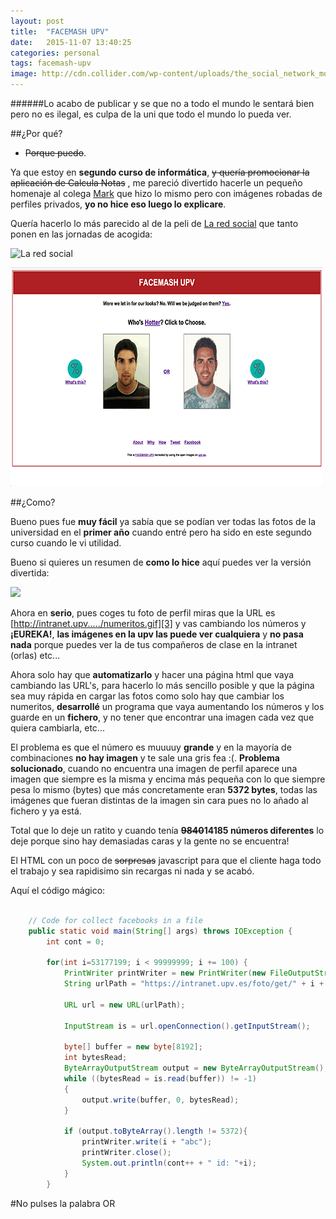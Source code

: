 ```yaml
---
layout: post
title:  "FACEMASH UPV"
date:   2015-11-07 13:40:25
categories: personal
tags: facemash-upv
image: http://cdn.collider.com/wp-content/uploads/the_social_network_movie_image_andrew_garfield_01.jpg
---
```


######Lo acabo de publicar y se que no a todo el mundo le sentará bien pero no es ilegal, es culpa de la uni que todo el mundo lo pueda ver.


##¿Por qué?

- <del>Porque puedo</del>.

Ya que estoy en **segundo curso de informática**, <del>y quería promocionar la aplicación de Calcula Notas</del> , me pareció divertido hacerle un pequeño homenaje al colega [Mark][1] que hizo lo mismo pero con imágenes robadas de perfiles privados, **yo no hice eso luego lo explicare**.

Quería hacerlo lo más parecido al de la peli de [La red social][2] que tanto ponen en las jornadas de acogida:

![La red social](http://mashupdate.com/wp-content/uploads/2015/10/facemash-700x299-1.jpg)

[![FACEMASH UPV](/assets/article_images/about/facemash-image.png)](https://tonilopezmr.github.io/facemash)

##¿Como?

Bueno pues fue **muy fácil** ya sabía que se podían ver todas las fotos de la universidad en el **primer año** cuando entré pero ha sido en este segundo curso cuando le vi utilidad.

Bueno si quieres un resumen de **como lo hice** aquí puedes ver la versión divertida:

[![](http://img.youtube.com/vi/f8AuB5hPiCk/0.jpg)](https://www.youtube.com/watch?v=f8AuB5hPiCk)

Ahora en **serio**, pues coges tu foto de perfil miras que la URL es [http://intranet.upv...../numeritos.gif][3] y vas cambiando los números y **¡EUREKA!**, __las imágenes en la upv las puede ver cualquiera__ y **no pasa nada** porque puedes ver la de tus compañeros de clase en la intranet (orlas) etc...

Ahora solo hay que **automatizarlo** y hacer una página html que vaya cambiando las URL's, para hacerlo lo más sencillo posible y que la página sea muy rápida en cargar las fotos como solo hay que cambiar los numeritos, **desarrollé** un programa que vaya aumentando los números y los guarde en un **fichero**, y no tener que encontrar una imagen cada vez que quiera cambiarla, etc...

El problema es que el número es muuuuy **grande** y en la mayoría de combinaciones **no hay imagen** y te sale una gris fea :(.
**Problema solucionado**, cuando no encuentra una imagen de perfil aparece una imagen que siempre es la misma y encima más pequeña con lo que siempre pesa lo mismo (bytes) que más concretamente eran **5372 bytes**, todas las imágenes que fueran distintas de la imagen sin cara pues no lo añado al fichero y ya está.

Total que lo deje un ratito y cuando tenía **<del>9840</del>14185 números diferentes** lo deje porque sino hay demasiadas caras y la gente no se encuentra!

El HTML con un poco de <del>sorpresas</del> javascript para que el cliente haga todo el trabajo y sea rapidisimo sin recargas ni nada y se acabó.

Aquí el código mágico:

```java

    // Code for collect facebooks in a file
    public static void main(String[] args) throws IOException {
        int cont = 0;

        for(int i=53177199; i < 99999999; i += 100) {
            PrintWriter printWriter = new PrintWriter(new FileOutputStream("faces", true));
            String urlPath = "https://intranet.upv.es/foto/get/" + i + ".gif";

            URL url = new URL(urlPath);

            InputStream is = url.openConnection().getInputStream();

            byte[] buffer = new byte[8192];
            int bytesRead;
            ByteArrayOutputStream output = new ByteArrayOutputStream();
            while ((bytesRead = is.read(buffer)) != -1)
            {
                output.write(buffer, 0, bytesRead);
            }

            if (output.toByteArray().length != 5372){
                printWriter.write(i + "abc");
                printWriter.close();
                System.out.println(cont++ + " id: "+i);
            }
        }

```

#No pulses la palabra OR


[1]: https://en.wikipedia.org/wiki/Mark_Zuckerberg
[2]: http://www.filmaffinity.com/en/film577699.html
[3]: https://intranet.upv.es/foto/get/52873099.gif
